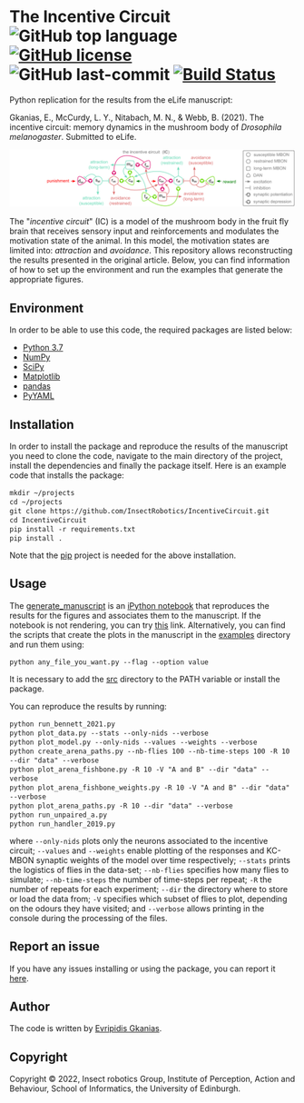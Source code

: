 # The Incentive Circuit ![GitHub top language](https://img.shields.io/github/languages/top/InsectRobotics/IncentiveCircuit) [![GitHub license](https://img.shields.io/github/license/InsectRobotics/IncentiveCircuit)](https://github.com/InsectRobotics/IncentiveCircuit/blob/main/LICENSE) ![GitHub last-commit](https://img.shields.io/github/last-commit/InsectRobotics/IncentiveCircuit) <a href="https://app.travis-ci.com/InsectRobotics/IncentiveCircuit" target="_blank">![Build Status](https://app.travis-ci.com/InsectRobotics/IncentiveCircuit.svg?branch=main)</a>


Python replication for the results from the eLife manuscript:

Gkanias, E., McCurdy, L. Y., Nitabach, M. N., & Webb, B. (2021). The incentive circuit:
memory dynamics in the mushroom body of *Drosophila melanogaster*. Submitted to eLife.

![The incentive circuit of the insect mushroom body.](docs/incentive-circuit.png)

The "*incentive circuit*" (IC) is a model of the mushroom body in the fruit fly brain
that receives sensory input and reinforcements and modulates the motivation state of
the animal. In this model, the motivation states are limited into: *attraction* and
*avoidance*.
This repository allows reconstructing the results presented in the original article.
Below, you can find information of how to set up the environment and run the examples
that generate the appropriate figures.

## Environment

In order to be able to use this code, the required packages are listed below:
* [Python 3.7](https://www.python.org/downloads/release/python-370/)
* [NumPy](https://numpy.org/)
* [SciPy](https://www.scipy.org/)
* [Matplotlib](https://matplotlib.org/)
* [pandas](https://pandas.pydata.org/)
* [PyYAML](https://pypi.org/project/PyYAML/)

## Installation

In order to install the package and reproduce the results of the manuscript you need to clone the code,
navigate to the main directory of the project, install the dependencies and finally the package itself.
Here is an example code that installs the package:
```commandline
mkdir ~/projects
cd ~/projects
git clone https://github.com/InsectRobotics/IncentiveCircuit.git
cd IncentiveCircuit
pip install -r requirements.txt
pip install .
```
Note that the [pip](https://pypi.org/project/pip/) project is needed for the above installation.

## Usage

The [generate_manuscript](notebooks/generate_manuscript.ipynb) is an
[iPython notebook](https://ipython.org/notebook.html) that reproduces the results for the figures
and associates them to the manuscript. If the notebook is not rendering, you can try
[this](https://nbviewer.jupyter.org/github/InsectRobotics/IncentiveCircuit/blob/main/notebooks/generate_manuscript.ipynb)
link. Alternatively, you can find the scripts that create the plots in the manuscript in the [examples](examples)
directory and run them using: 
```commandline
python any_file_you_want.py --flag --option value
```
It is necessary to add the [src](src) directory to the PATH variable or
install the package.

You can reproduce the results by running:
```commandline
python run_bennett_2021.py
python plot_data.py --stats --only-nids --verbose
python plot_model.py --only-nids --values --weights --verbose
python create_arena_paths.py --nb-flies 100 --nb-time-steps 100 -R 10 --dir "data" --verbose
python plot_arena_fishbone.py -R 10 -V "A and B" --dir "data" --verbose
python plot_arena_fishbone_weights.py -R 10 -V "A and B" --dir "data" --verbose
python plot_arena_paths.py -R 10 --dir "data" --verbose
python run_unpaired_a.py
python run_handler_2019.py
```
where `--only-nids` plots only the neurons associated to the incentive circuit;
`--values` and `--weights` enable plotting of the responses and KC-MBON synaptic weights of the model over time respectively;
`--stats` prints the logistics of flies in the data-set;
`--nb-flies` specifies how many flies to simulate;
`--nb-time-steps` the number of time-steps per repeat;
`-R` the number of repeats for each experiment;
`--dir` the directory where to store or load the data from;
`-V` specifies which subset of flies to plot, depending on the odours they have visited; and
`--verbose` allows printing in the console during the processing of the files.

## Report an issue

If you have any issues installing or using the package, you can report it
[here](https://github.com/InsectRobotics/IncentiveCircuit/issues).

## Author

The code is written by [Evripidis Gkanias](https://evgkanias.github.io/).

## Copyright

Copyright &copy; 2022, Insect robotics Group, Institute of Perception,
Action and Behaviour, School of Informatics, the University of Edinburgh.
